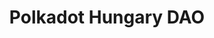 ---
title: Polkadot Hungary DAO
description: Polkadot meetups, hacking and sideevents, interesting contents and tutorials from the Hungarian Polkadot Community.
sidebar:
    order: 6
    label: ✪ Polkadot Hungary DAO
hero:
  tagline: Hungarian Polkadot Community.
  image: 
    file: ../../../../assets/hub/daos/polkadot-hungary.png
  actions:
    - text: Site
      link: https://www.polkadothungary.net/
      icon: external
    - text: X
      link: https://x.com/PolkadotHungary
      icon: external
      variant: secondary
---
